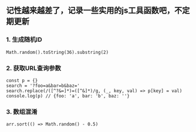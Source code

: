 ## 记性越来越差了，记录一些实用的js工具函数吧，不定期更新
### 1. 生成随机ID
  ```Math.random().toString(36).substring(2)```
### 2. 获取URL查询参数
  ```
  const p = {}
  search = '?foo=a&bar=b&baz='
  search.replace(/([^?&=]*)=([^&]*)/g, (_, key, val) => p[key] = val)
  console.log(p) // {foo: 'a', bar: 'b', baz: ''}
  ```
  ### 3. 数组混淆
  ```arr.sort(() => Math.random() - 0.5)```
